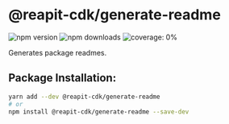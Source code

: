 # @reapit-cdk/generate-readme

![npm version](https://img.shields.io/npm/v/@reapit-cdk/generate-readme) ![npm downloads](https://img.shields.io/npm/dm/@reapit-cdk/generate-readme) ![coverage: 0%](https://img.shields.io/badge/coverage-0%-red)

Generates package readmes.

## Package Installation:

```sh
yarn add --dev @reapit-cdk/generate-readme
# or
npm install @reapit-cdk/generate-readme --save-dev
```